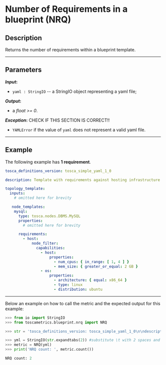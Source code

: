 # Number of Requirements in a blueprint (NRQ)

## Description

Returns the number of requirements within a blueprint template.

---

## Parameters

**_Input_:**

* ```yaml : StringIO``` -- a StringIO object representing a yaml file;

**_Output_:** 

* a _float >= 0_.

**_Exception_:** CHECK IF THIS SECTION IS CORRECT!!

* ```YAMLError``` if the value of ```yaml``` does not represent a valid yaml file. 

---

## Example
The following example has **1 requirement**.

``` yaml
tosca_definitions_version: tosca_simple_yaml_1_0

description: Template with requirements against hosting infrastructure.

topology_template:
  inputs:
    # omitted here for brevity

   node_templates:
    mysql:
      type: tosca.nodes.DBMS.MySQL
      properties:
        # omitted here for brevity

      requirements:
        - host:
            node_filter:
              capabilities:
                - host:
                    properties:
                      - num_cpus: { in_range: [ 1, 4 ] }
                      - mem_size: { greater_or_equal: 2 GB }
                - os:
                    properties:
                      - architecture: { equal: x86_64 }
                      - type: linux
                      - distribution: ubuntu
```

---

Below an example on how to call the metric and the expected output for this example:

```python
>>> from io import StringIO
>>> from toscametrics.blueprint.nrq import NRQ

>>> str = 'tosca_definitions_version: tosca_simple_yaml_1_0\n\ndescription: Template with requirements against hosting infrastructure.\n\ntopology_template:\n  inputs:\n    # omitted here for brevity\n\n   node_templates:\n    mysql:\n      type: tosca.nodes.DBMS.MySQL\n      properties:\n        # omitted here for brevity\n      requirements:\n        - host:\n            node_filter:\n              capabilities:\n                - host:\n                    properties:\n                      - num_cpus: { in_range: [ 1, 4 ] }\n                      - mem_size: { greater_or_equal: 2 GB }\n                - os:\n                    properties:\n                      - architecture: { equal: x86_64 }\n                      - type: linux\n                      - distribution: ubuntu'

>>> yml = StringIO(str.expandtabs(2)) #substitute \t with 2 spaces and create the StringIO object
>>> metric = NRQ(yml)
>>> print('NRQ count: ', metric.count())

NRQ count: 2
```